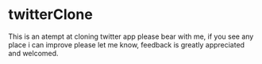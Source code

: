# twitterClone
This is an atempt at cloning twitter app please bear with me, if you see any place i can improve please let me know, feedback is greatly appreciated and welcomed.